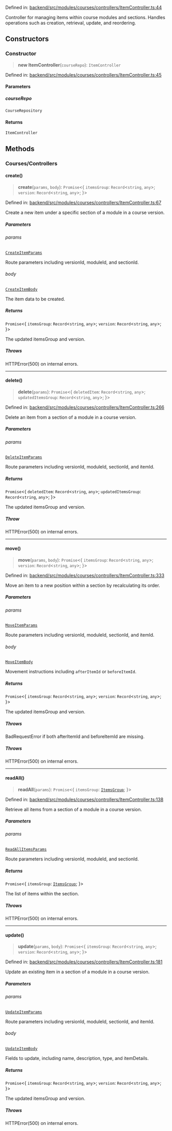 Defined in: [backend/src/modules/courses/controllers/ItemController.ts:44](https://github.com/continuousactivelearning/vibe/blob/9a2d9d7201b944582c5d0ed5f0f7a4de13abde0f/backend/src/modules/courses/controllers/ItemController.ts#L44)

Controller for managing items within course modules and sections.
Handles operations such as creation, retrieval, update, and reordering.

## Constructors

### Constructor

> **new ItemController**(`courseRepo`): `ItemController`

Defined in: [backend/src/modules/courses/controllers/ItemController.ts:45](https://github.com/continuousactivelearning/vibe/blob/9a2d9d7201b944582c5d0ed5f0f7a4de13abde0f/backend/src/modules/courses/controllers/ItemController.ts#L45)

#### Parameters

##### courseRepo

`CourseRepository`

#### Returns

`ItemController`

## Methods

### Courses/Controllers

#### create()

> **create**(`params`, `body`): `Promise`\<\{ `itemsGroup`: `Record`\<`string`, `any`\>; `version`: `Record`\<`string`, `any`\>; \}\>

Defined in: [backend/src/modules/courses/controllers/ItemController.ts:67](https://github.com/continuousactivelearning/vibe/blob/9a2d9d7201b944582c5d0ed5f0f7a4de13abde0f/backend/src/modules/courses/controllers/ItemController.ts#L67)

Create a new item under a specific section of a module in a course version.

##### Parameters

###### params

[`CreateItemParams`](../Validators/ItemValidators/courses.CreateItemParams.md)

Route parameters including versionId, moduleId, and sectionId.

###### body

[`CreateItemBody`](../Validators/ItemValidators/courses.CreateItemBody.md)

The item data to be created.

##### Returns

`Promise`\<\{ `itemsGroup`: `Record`\<`string`, `any`\>; `version`: `Record`\<`string`, `any`\>; \}\>

The updated itemsGroup and version.

##### Throws

HTTPError(500) on internal errors.

---

#### delete()

> **delete**(`params`): `Promise`\<\{ `deletedItem`: `Record`\<`string`, `any`\>; `updatedItemsGroup`: `Record`\<`string`, `any`\>; \}\>

Defined in: [backend/src/modules/courses/controllers/ItemController.ts:266](https://github.com/continuousactivelearning/vibe/blob/9a2d9d7201b944582c5d0ed5f0f7a4de13abde0f/backend/src/modules/courses/controllers/ItemController.ts#L266)

Delete an item from a section of a module in a course version.

##### Parameters

###### params

[`DeleteItemParams`](../Validators/ItemValidators/courses.DeleteItemParams.md)

Route parameters including versionId, moduleId, sectionId, and itemId.

##### Returns

`Promise`\<\{ `deletedItem`: `Record`\<`string`, `any`\>; `updatedItemsGroup`: `Record`\<`string`, `any`\>; \}\>

The updated itemsGroup and version.

##### Throw

HTTPError(500) on internal errors.

---

#### move()

> **move**(`params`, `body`): `Promise`\<\{ `itemsGroup`: `Record`\<`string`, `any`\>; `version`: `Record`\<`string`, `any`\>; \}\>

Defined in: [backend/src/modules/courses/controllers/ItemController.ts:333](https://github.com/continuousactivelearning/vibe/blob/9a2d9d7201b944582c5d0ed5f0f7a4de13abde0f/backend/src/modules/courses/controllers/ItemController.ts#L333)

Move an item to a new position within a section by recalculating its order.

##### Parameters

###### params

[`MoveItemParams`](../Validators/ItemValidators/courses.MoveItemParams.md)

Route parameters including versionId, moduleId, sectionId, and itemId.

###### body

[`MoveItemBody`](../Validators/ItemValidators/courses.MoveItemBody.md)

Movement instructions including `afterItemId` or `beforeItemId`.

##### Returns

`Promise`\<\{ `itemsGroup`: `Record`\<`string`, `any`\>; `version`: `Record`\<`string`, `any`\>; \}\>

The updated itemsGroup and version.

##### Throws

BadRequestError if both afterItemId and beforeItemId are missing.

##### Throws

HTTPError(500) on internal errors.

---

#### readAll()

> **readAll**(`params`): `Promise`\<\{ `itemsGroup`: [`ItemsGroup`](../Transformers/courses.ItemsGroup.md); \}\>

Defined in: [backend/src/modules/courses/controllers/ItemController.ts:138](https://github.com/continuousactivelearning/vibe/blob/9a2d9d7201b944582c5d0ed5f0f7a4de13abde0f/backend/src/modules/courses/controllers/ItemController.ts#L138)

Retrieve all items from a section of a module in a course version.

##### Parameters

###### params

[`ReadAllItemsParams`](../Validators/ItemValidators/courses.ReadAllItemsParams.md)

Route parameters including versionId, moduleId, and sectionId.

##### Returns

`Promise`\<\{ `itemsGroup`: [`ItemsGroup`](../Transformers/courses.ItemsGroup.md); \}\>

The list of items within the section.

##### Throws

HTTPError(500) on internal errors.

---

#### update()

> **update**(`params`, `body`): `Promise`\<\{ `itemsGroup`: `Record`\<`string`, `any`\>; `version`: `Record`\<`string`, `any`\>; \}\>

Defined in: [backend/src/modules/courses/controllers/ItemController.ts:181](https://github.com/continuousactivelearning/vibe/blob/9a2d9d7201b944582c5d0ed5f0f7a4de13abde0f/backend/src/modules/courses/controllers/ItemController.ts#L181)

Update an existing item in a section of a module in a course version.

##### Parameters

###### params

[`UpdateItemParams`](../Validators/ItemValidators/courses.UpdateItemParams.md)

Route parameters including versionId, moduleId, sectionId, and itemId.

###### body

[`UpdateItemBody`](../Validators/ItemValidators/courses.UpdateItemBody.md)

Fields to update, including name, description, type, and itemDetails.

##### Returns

`Promise`\<\{ `itemsGroup`: `Record`\<`string`, `any`\>; `version`: `Record`\<`string`, `any`\>; \}\>

The updated itemsGroup and version.

##### Throws

HTTPError(500) on internal errors.
